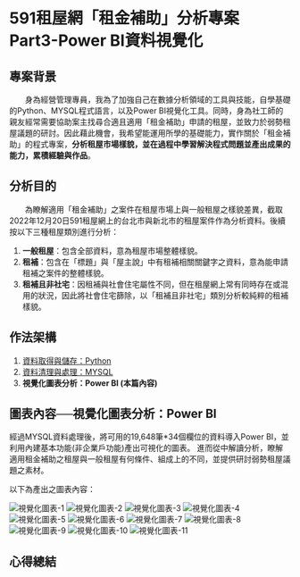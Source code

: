 # 591租屋網「租金補助」分析專案 Part3-Power BI資料視覺化　　
  
## 專案背景
　　身為經營管理專員，我為了加強自己在數據分析領域的工具與技能，自學基礎的Python、MYSQL程式語言，以及Power BI視覺化工具。同時，身為社工師的親友經常需要協助案主找尋合適且適用「租金補助」申請的租屋，並致力於弱勢租屋議題的研討。因此藉此機會，我希望能運用所學的基礎能力，實作關於「租金補助」的程式專案，**分析租屋市場樣貌，並在過程中學習解決程式問題並產出成果的能力，累積經驗與作品**。  
    
## 分析目的
　　為瞭解適用「租金補助」之案件在租屋市場上與一般租屋之樣貌差異，截取2022年12月20日591租屋網上的台北市與新北市的租屋案件作為分析資料。後續按以下三種租屋類別進行分析：　　
1. **一般租屋**：包含全部資料，意為租屋市場整體樣貌。
2. **租補**：包含在「標題」與「屋主說」中有租補相關關鍵字之資料，意為能申請租補之案件的整體樣貌。
3. **租補且非社宅**：因租補與社會住宅屬性不同，但在租屋網上常有同時存在或混用的狀況，因此將社會住宅篩除，以「租補且非社宅」類別分析較純粹的租補樣貌。  
    
## 作法架構  
1. [資料取得與儲存：Python](https://github.com/dujun101620/591RENT-PART1-Web_Crawler)
2. [資料清理與處理：MYSQL](https://github.com/dujun101620/591RENT-PART2-Data_Processing)
3. **視覺化圖表分析：Power BI (本篇內容)**

## 圖表內容──視覺化圖表分析：Power BI
經過MYSQL資料處理後，將可用的19,648筆*34個欄位的資料導入Power BI，並利用內建基本功能(非企業戶功能)產出可視化的圖表。
進而從中解讀分析，瞭解適用租金補助之租屋與一般租屋有何條件、組成上的不同，並提供研討弱勢租屋議題之素材。

以下為產出之圖表內容：

![視覺化圖表-1](https://github.com/dujun101620/591RENT-PART3-Data_Visualization/blob/main/591_page-0001.jpg?raw=true)
![視覺化圖表-2](https://github.com/dujun101620/591RENT-PART3-Data_Visualization/blob/main/591_page-0002.jpg?raw=true)
![視覺化圖表-3](https://github.com/dujun101620/591RENT-PART3-Data_Visualization/blob/main/591_page-0003.jpg?raw=true)
![視覺化圖表-4](https://github.com/dujun101620/591RENT-PART3-Data_Visualization/blob/main/591_page-0004.jpg?raw=true)
![視覺化圖表-5](https://github.com/dujun101620/591RENT-PART3-Data_Visualization/blob/main/591_page-0005.jpg?raw=true)
![視覺化圖表-6](https://github.com/dujun101620/591RENT-PART3-Data_Visualization/blob/main/591_page-0006.jpg?raw=true)
![視覺化圖表-7](https://github.com/dujun101620/591RENT-PART3-Data_Visualization/blob/main/591_page-0007.jpg?raw=true)
![視覺化圖表-8](https://github.com/dujun101620/591RENT-PART3-Data_Visualization/blob/main/591_page-0008.jpg?raw=true)
![視覺化圖表-9](https://github.com/dujun101620/591RENT-PART3-Data_Visualization/blob/main/591_page-0009.jpg?raw=true)
![視覺化圖表-10](https://github.com/dujun101620/591RENT-PART3-Data_Visualization/blob/main/591_page-0010.jpg?raw=true)
![視覺化圖表-11](https://github.com/dujun101620/591RENT-PART3-Data_Visualization/blob/main/591_page-0011.jpg?raw=true)
  
## 心得總結


